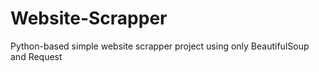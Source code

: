 # Website-Scrapper
Python-based simple website scrapper project using only BeautifulSoup and Request
